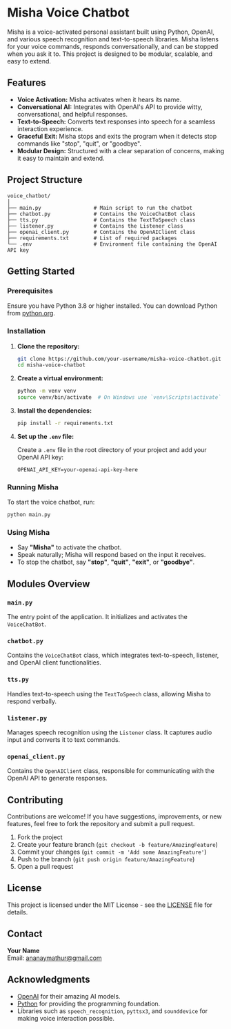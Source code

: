 # Misha Voice Chatbot

Misha is a voice-activated personal assistant built using Python, OpenAI, and various speech recognition and text-to-speech libraries. Misha listens for your voice commands, responds conversationally, and can be stopped when you ask it to. This project is designed to be modular, scalable, and easy to extend.

## Features

- **Voice Activation:** Misha activates when it hears its name.
- **Conversational AI:** Integrates with OpenAI's API to provide witty, conversational, and helpful responses.
- **Text-to-Speech:** Converts text responses into speech for a seamless interaction experience.
- **Graceful Exit:** Misha stops and exits the program when it detects stop commands like "stop", "quit", or "goodbye".
- **Modular Design:** Structured with a clear separation of concerns, making it easy to maintain and extend.

## Project Structure

```plaintext
voice_chatbot/
│
├── main.py                 # Main script to run the chatbot
├── chatbot.py              # Contains the VoiceChatBot class
├── tts.py                  # Contains the TextToSpeech class
├── listener.py             # Contains the Listener class
├── openai_client.py        # Contains the OpenAIClient class
├── requirements.txt        # List of required packages
└── .env                    # Environment file containing the OpenAI API key
```

## Getting Started

### Prerequisites

Ensure you have Python 3.8 or higher installed. You can download Python from [python.org](https://www.python.org/).

### Installation

1. **Clone the repository:**

    ```bash
    git clone https://github.com/your-username/misha-voice-chatbot.git
    cd misha-voice-chatbot
    ```

2. **Create a virtual environment:**

    ```bash
    python -m venv venv
    source venv/bin/activate  # On Windows use `venv\Scripts\activate`
    ```

3. **Install the dependencies:**

    ```bash
    pip install -r requirements.txt
    ```

4. **Set up the `.env` file:**

    Create a `.env` file in the root directory of your project and add your OpenAI API key:

    ```plaintext
    OPENAI_API_KEY=your-openai-api-key-here
    ```

### Running Misha

To start the voice chatbot, run:

```bash
python main.py
```

### Using Misha

- Say **"Misha"** to activate the chatbot.
- Speak naturally; Misha will respond based on the input it receives.
- To stop the chatbot, say **"stop"**, **"quit"**, **"exit"**, or **"goodbye"**.

## Modules Overview

### `main.py`

The entry point of the application. It initializes and activates the `VoiceChatBot`.

### `chatbot.py`

Contains the `VoiceChatBot` class, which integrates text-to-speech, listener, and OpenAI client functionalities.

### `tts.py`

Handles text-to-speech using the `TextToSpeech` class, allowing Misha to respond verbally.

### `listener.py`

Manages speech recognition using the `Listener` class. It captures audio input and converts it to text commands.

### `openai_client.py`

Contains the `OpenAIClient` class, responsible for communicating with the OpenAI API to generate responses.

## Contributing

Contributions are welcome! If you have suggestions, improvements, or new features, feel free to fork the repository and submit a pull request.

1. Fork the project
2. Create your feature branch (`git checkout -b feature/AmazingFeature`)
3. Commit your changes (`git commit -m 'Add some AmazingFeature'`)
4. Push to the branch (`git push origin feature/AmazingFeature`)
5. Open a pull request

## License

This project is licensed under the MIT License - see the [LICENSE](LICENSE.md) file for details.

## Contact

**Your Name**  
Email: [ananaymathur@gmail.com](mailto:ananaymathur@gmail.com)  

## Acknowledgments

- [OpenAI](https://openai.com/) for their amazing AI models.
- [Python](https://www.python.org/) for providing the programming foundation.
- Libraries such as `speech_recognition`, `pyttsx3`, and `sounddevice` for making voice interaction possible.




